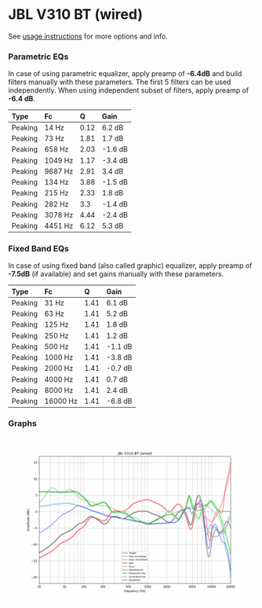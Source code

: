 # JBL V310 BT (wired)
See [usage instructions](https://github.com/jaakkopasanen/AutoEq#usage) for more options and info.

### Parametric EQs
In case of using parametric equalizer, apply preamp of **-6.4dB** and build filters manually
with these parameters. The first 5 filters can be used independently.
When using independent subset of filters, apply preamp of **-6.4 dB**.

| Type    | Fc      |    Q | Gain    |
|:--------|:--------|:-----|:--------|
| Peaking | 14 Hz   | 0.12 | 6.2 dB  |
| Peaking | 73 Hz   | 1.81 | 1.7 dB  |
| Peaking | 658 Hz  | 2.03 | -1.6 dB |
| Peaking | 1049 Hz | 1.17 | -3.4 dB |
| Peaking | 9687 Hz | 2.91 | 3.4 dB  |
| Peaking | 134 Hz  | 3.88 | -1.5 dB |
| Peaking | 215 Hz  | 2.33 | 1.8 dB  |
| Peaking | 282 Hz  | 3.3  | -1.4 dB |
| Peaking | 3078 Hz | 4.44 | -2.4 dB |
| Peaking | 4451 Hz | 6.12 | 5.3 dB  |

### Fixed Band EQs
In case of using fixed band (also called graphic) equalizer, apply preamp of **-7.5dB**
(if available) and set gains manually with these parameters.

| Type    | Fc       |    Q | Gain    |
|:--------|:---------|:-----|:--------|
| Peaking | 31 Hz    | 1.41 | 6.1 dB  |
| Peaking | 63 Hz    | 1.41 | 5.2 dB  |
| Peaking | 125 Hz   | 1.41 | 1.8 dB  |
| Peaking | 250 Hz   | 1.41 | 1.2 dB  |
| Peaking | 500 Hz   | 1.41 | -1.1 dB |
| Peaking | 1000 Hz  | 1.41 | -3.8 dB |
| Peaking | 2000 Hz  | 1.41 | -0.7 dB |
| Peaking | 4000 Hz  | 1.41 | 0.7 dB  |
| Peaking | 8000 Hz  | 1.41 | 2.4 dB  |
| Peaking | 16000 Hz | 1.41 | -6.8 dB |

### Graphs
![](./JBL%20V310%20BT%20(wired).png)